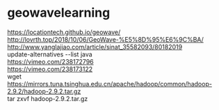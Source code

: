 # geowavelearning
https://locationtech.github.io/geowave/<br/>
http://lovrth.top/2018/10/06/GeoWave-%E5%8D%95%E6%9C%BA/<br/>
http://www.yanglajiao.com/article/sinat_35582093/80182019 <br/>
update-alternatives --list java<br/>
https://vimeo.com/238172796<br/>
https://vimeo.com/238173122<br/>
wget https://mirrors.tuna.tsinghua.edu.cn/apache/hadoop/common/hadoop-2.9.2/hadoop-2.9.2.tar.gz<br/>
tar zxvf hadoop-2.9.2.tar.gz<br/>
